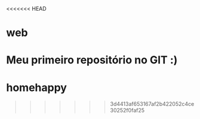 <<<<<<< HEAD
# web
Meu primeiro repositório no GIT :)
=======
# homehappy
>>>>>>> 3d4413af653167af2b422052c4ce30252f0faf25
